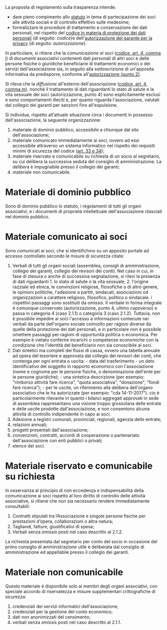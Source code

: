 

La proposta di regolamento sulla trasparenza intende:

-   dare pieno compimento
    allo [statuto](http://www.alumniscuolagalileiana.it/wp-content/uploads/2017/03/Statuto-Alumni-SGSS.pdf) in
    tema di partecipazione dei soci alle attività sociali e di controllo
    effettivo sulle medesime;
-   formalizzare le procedure di trattamento e conservazione dei dati
    personali, nel rispetto del [codice in materia di protezione dei
    dati
    personali](http://www.garanteprivacy.it/web/guest/home/docweb/-/docweb-display/docweb/1311248) (di
    seguito: *codice*)e dell'[autorizzazione del garante per la
    privacy](http://garanteprivacy.it/web/guest/home/docweb/-/docweb-display/docweb/5803310) (di
    seguito: *autorizzazione*).

In particolare, si ritiene che la *comunicazione* *ai soci* ([codice,
art. 4, comma
l](http://www.garanteprivacy.it/web/guest/home/docweb/-/docweb-display/docweb/1311248))
di documenti associativi contenenti dati personali di altri soci e delle
persone fisiche o giuridiche beneficiarie di trattamenti economici o dei
servizi dell'associazione sia, in seguito alla sottoscrizione di
un'apposita informativa da predisporre, conforme all'[autorizzazione
(punto
2)](http://garanteprivacy.it/web/guest/home/docweb/-/docweb-display/docweb/5803310).

Si rileva che la *diffusione* all'esterno dell'associazione ([codice,
art. 4, comma
m](http://www.garanteprivacy.it/web/guest/home/docweb/-/docweb-display/docweb/1311248)),
nonché il trattamento di dati riguardanti lo stato di salute e la vita
sessuale dei soci (autorizzazione, punto 4) sono esplicitamente esclusi
e sono comportamenti illeciti e, per quanto riguarda l'associazione,
valutati dal collegio dei garanti per sanzioni fino all'espulsione.

Si individua, rispetto all'attuale situazione circa i documenti in
possesso dell'associazione, la seguente organizzazione:

1.  materiale di dominio pubblico, accessibile a chiunque dal sito
    dell'associazione;
2.  materiale comunicato immediatamente ai soci, ovvero ad essi
    accessibile attraverso un sistema informatico nel rispetto dei
    requisiti minimi di sicurezza del codice ([art. 33 e
    34](http://www.garanteprivacy.it/web/guest/home/docweb/-/docweb-display/docweb/1311248));
3.  materiale riservato e comunicabile su richiesta di un socio al
    segretario, su cui delibera la successiva seduta del consiglio di
    amministrazione. La delibera è impugnabile presso il collegio dei
    garanti;
4.  materiale non comunicabile.

# Materiale di dominio pubblico

Sono di dominio pubblico lo statuto, i regolamenti di tutti gli organi
associativi, e i documenti di proprietà intellettuale dell'associazione
rilasciati nel dominio pubblico.

# Materiale comunicato ai soci

Sono comunicati ai soci, che si identifichino su un apposito portale ad
accesso controllato secondo le misure di sicurezza citate:

1. Verbali di tutti gli organi sociali (assemblea, consigli di
    amministrazione, collegio dei garanti, collegio dei revisori dei conti).
    Nel caso in cui, in fase di stesura o anche di successiva segnalazione,
    si rilevi la presenza di dati riguardanti
        1.  lo stato di salute o la vita sessuale;
        2.  l'origine razziale ed etnica, le convinzioni religiose, filosofiche
            o di altro genere, le opinioni politiche, l'adesione a partiti,
            sindacati, associazioni od organizzazioni a carattere religioso,
            filosofico, politico o sindacale.
    i rispettivi passaggi sono sostituiti da *omissis*. Il verbale in forma
    integrale è comunque conservato (autorizzazione, punto 4, ultimo
    capoverso) e passa in categoria 4 (caso 2.1.1) o categoria 3 (caso
    2.1.2). Tuttavia, non è possibile impedire ai soci l'accesso a
    informazioni contenute nei verbali da parte dell'organo sociale
    coinvolto per ragioni diverse da quelle della protezione dei dati
    personali, e in particolare non è possibile omettere passaggi per
    ragioni di opportunità politica o economica. Per esempio è vietato
    conferire incarichi o competenze economiche con la condizione che
    l'identità del beneficiario non sia conoscibile ai soci.
1. Dati sintetici ma completi dei flussi di cassa, ovvero una tabella
    annuale ad opera del tesoriere e approvata dal collegio dei revisori dei
    conti, che contenga per ogni entrata o uscita:
        -   data del trasferimento
        -   un dato identificativo del soggetto in rapporto economico con
            l'associazione (nome e cognome per le persone fisiche, o
            denominazione dell'ente per le persone giuridiche);
        -   una sintetica descrizione (per esempio: "rimborso attività fare
            ricerca", "quota associativa", "donazione", "fondi fare ricerca");
        -   per le uscite, un riferimento alla delibera dell'organo associativo
            che le ha autorizzate (per esempio: "cda 14-11-2017").
    cio è particolarmente rilevante in quanto i bilanci aggregati approvati
    in sede di assemblea rappresentano una visione troppo grossolana delle
    entrate e delle uscite prodotte dall'associazione, e non consentono
    alcuna attività di controllo indipendente in capo ai soci.
1. Adesione a registri comunali, provinciali, regionali, agenzia delle
    entrate;
1. relazioni annuali;
1. progetti presentati dall'associazione;
1. convenzioni, contratti, accordi di cooperazione o partenariato
    dell'associazione con enti pubblici o privati;
1. elenco dei soci.

# Materiale riservato e comunicabile su richiesta

In osservanza al principio di non eccedenza e indispensabilità della
comunicazione ai soci rispetto al loro diritto di controllo delle
attività associative, si ritiene che non sia necessario rendere
immediatamente consultabili:

1.  Contratti stipulati tra l’Associazione e singole persone fisiche per
    prestazioni d’opera, collaborazioni o altra natura;
2.  Tagliandi, fatture, giustificativi di spesa;
3.  Verbali senza *omissis* posti nel caso descritto al 2.1.2.

La richiesta presentata dal segretario per conto del socio in occasione
del primo consiglio di amministrazione utile è deliberata dal consiglio
di amministrazione ed appellabile presso il collegio dei garanti.

# Materiale non comunicabile

Questo materiale è disponibile solo ai membri degli organi associativi,
con speciale accordo di riservatezza e misure supplementari
crittografiche di sicurezza:

1.  credenziali dei servizi informatici dell'associazione;
2.  credenziali per la gestione del conto economico;
3.  dati non anonimizzati del censimento;
4.  verbali senza *omissis* posti nel caso descritto al 2.1.1.
